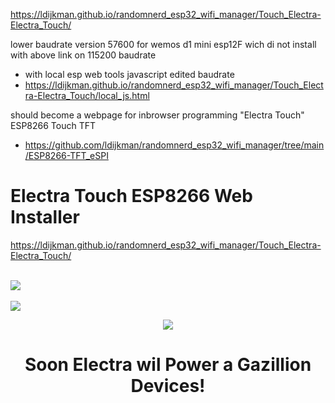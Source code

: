 
https://ldijkman.github.io/randomnerd_esp32_wifi_manager/Touch_Electra-Electra_Touch/

lower baudrate version 57600 for wemos d1 mini esp12F wich di not install with above link on 115200 baudrate
- with local esp web tools javascript edited baudrate 
- https://ldijkman.github.io/randomnerd_esp32_wifi_manager/Touch_Electra-Electra_Touch/local_js.html

should become a webpage for inbrowser programming "Electra Touch" ESP8266 Touch TFT
- https://github.com/ldijkman/randomnerd_esp32_wifi_manager/tree/main/ESP8266-TFT_eSPI

# Electra Touch ESP8266 Web Installer
https://ldijkman.github.io/randomnerd_esp32_wifi_manager/Touch_Electra-Electra_Touch/

 <br>
<img src="https://github.com/ldijkman/randomnerd_esp32_wifi_manager/raw/main/docs/Touch_Electra-Electra_Touch/img_1_1651851213226.jpg">
<br><br>
<img src="https://github.com/ldijkman/randomnerd_esp32_wifi_manager/raw/main/docs/Touch_Electra-Electra_Touch/img_2_1651851229852.jpg">
<br>

<p align="center">         
<img src="https://github.com/ldijkman/randomnerd_esp32_wifi_manager/raw/main/Electra.jpg">
</p> 
<h1><b>
<p align="center"> 
Soon Electra wil Power a Gazillion Devices! 
</p>
</b></h1>
